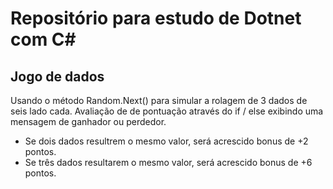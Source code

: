 # Repositório para estudo de Dotnet com C#

## Jogo de dados 
Usando o método Random.Next() para simular a rolagem de 3 dados de seis lado cada. 
Avaliação de de pontuação através do if / else exibindo uma mensagem de ganhador ou perdedor. 
- Se dois dados resultrem o mesmo valor, será acrescido bonus de +2 pontos.
- Se três dados resultarem o mesmo valor, será acrescido bonus de +6 pontos. 

